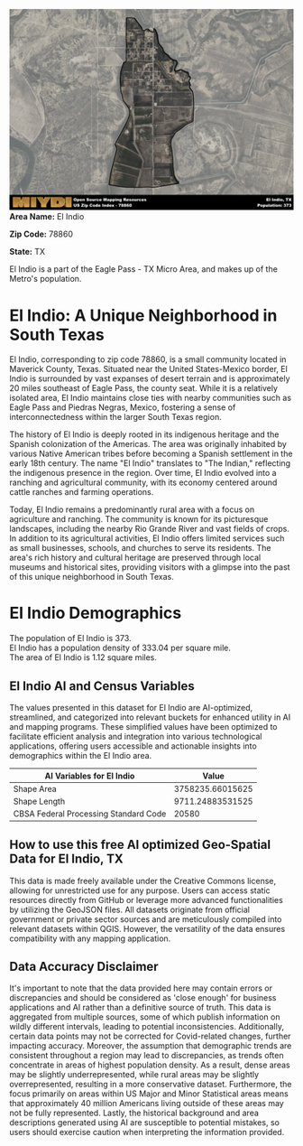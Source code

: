 ![Image Alt Text](../_images/78860.png)
**Area Name:** El Indio

**Zip Code:** 78860

**State:** TX

El Indio is a part of the Eagle Pass - TX Micro Area, and makes up  of the Metro's population.  

# El Indio: A Unique Neighborhood in South Texas  
El Indio, corresponding to zip code 78860, is a small community located in Maverick County, Texas. Situated near the United States-Mexico border, El Indio is surrounded by vast expanses of desert terrain and is approximately 20 miles southeast of Eagle Pass, the county seat. While it is a relatively isolated area, El Indio maintains close ties with nearby communities such as Eagle Pass and Piedras Negras, Mexico, fostering a sense of interconnectedness within the larger South Texas region.

The history of El Indio is deeply rooted in its indigenous heritage and the Spanish colonization of the Americas. The area was originally inhabited by various Native American tribes before becoming a Spanish settlement in the early 18th century. The name "El Indio" translates to "The Indian," reflecting the indigenous presence in the region. Over time, El Indio evolved into a ranching and agricultural community, with its economy centered around cattle ranches and farming operations.

Today, El Indio remains a predominantly rural area with a focus on agriculture and ranching. The community is known for its picturesque landscapes, including the nearby Rio Grande River and vast fields of crops. In addition to its agricultural activities, El Indio offers limited services such as small businesses, schools, and churches to serve its residents. The area's rich history and cultural heritage are preserved through local museums and historical sites, providing visitors with a glimpse into the past of this unique neighborhood in South Texas.

# El Indio Demographics

The population of El Indio is 373.  
El Indio has a population density of 333.04 per square mile.  
The area of El Indio is 1.12 square miles.  

## El Indio AI and Census Variables

The values presented in this dataset for El Indio are AI-optimized, streamlined, and categorized into relevant buckets for enhanced utility in AI and mapping programs. These simplified values have been optimized to facilitate efficient analysis and integration into various technological applications, offering users accessible and actionable insights into demographics within the El Indio area.

| AI Variables for El Indio | Value |
|-------------|-------|
| Shape Area | 3758235.66015625 |
| Shape Length | 9711.24883531525 |
| CBSA Federal Processing Standard Code | 20580 |

## How to use this free AI optimized Geo-Spatial Data for El Indio, TX

This data is made freely available under the Creative Commons license, allowing for unrestricted use for any purpose. Users can access static resources directly from GitHub or leverage more advanced functionalities by utilizing the GeoJSON files. All datasets originate from official government or private sector sources and are meticulously compiled into relevant datasets within QGIS. However, the versatility of the data ensures compatibility with any mapping application.

## Data Accuracy Disclaimer
It's important to note that the data provided here may contain errors or discrepancies and should be considered as 'close enough' for business applications and AI rather than a definitive source of truth. This data is aggregated from multiple sources, some of which publish information on wildly different intervals, leading to potential inconsistencies. Additionally, certain data points may not be corrected for Covid-related changes, further impacting accuracy. Moreover, the assumption that demographic trends are consistent throughout a region may lead to discrepancies, as trends often concentrate in areas of highest population density. As a result, dense areas may be slightly underrepresented, while rural areas may be slightly overrepresented, resulting in a more conservative dataset. Furthermore, the focus primarily on areas within US Major and Minor Statistical areas means that approximately 40 million Americans living outside of these areas may not be fully represented. Lastly, the historical background and area descriptions generated using AI are susceptible to potential mistakes, so users should exercise caution when interpreting the information provided.
